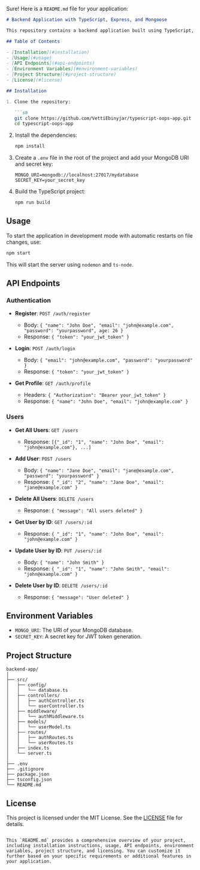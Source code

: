Sure! Here is a `README.md` file for your application:

```markdown
# Backend Application with TypeScript, Express, and Mongoose

This repository contains a backend application built using TypeScript, Express, and Mongoose, implementing JWT authentication and following best practices.

## Table of Contents

- [Installation](#installation)
- [Usage](#usage)
- [API Endpoints](#api-endpoints)
- [Environment Variables](#environment-variables)
- [Project Structure](#project-structure)
- [License](#license)

## Installation

1. Clone the repository:

   ```sh
   git clone https://github.com/VettiEbinyjar/typescript-oops-app.git
   cd typescript-oops-app
   ```

2. Install the dependencies:

   ```sh
   npm install
   ```

3. Create a `.env` file in the root of the project and add your MongoDB URI and secret key:

   ```env
   MONGO_URI=mongodb://localhost:27017/mydatabase
   SECRET_KEY=your_secret_key
   ```

4. Build the TypeScript project:

   ```sh
   npm run build
   ```

## Usage

To start the application in development mode with automatic restarts on file changes, use:

```sh
npm start
```

This will start the server using `nodemon` and `ts-node`.

## API Endpoints

### Authentication

- **Register**: `POST /auth/register`
  - Body: `{ "name": "John Doe", "email": "john@example.com", "password": "yourpassword", age: 26 }`
  - Response: `{ "token": "your_jwt_token" }`

- **Login**: `POST /auth/login`
  - Body: `{ "email": "john@example.com", "password": "yourpassword" }`
  - Response: `{ "token": "your_jwt_token" }`

- **Get Profile**: `GET /auth/profile`
  - Headers: `{ "Authorization": "Bearer your_jwt_token" }`
  - Response: `{ "name": "John Doe", "email": "john@example.com" }`

### Users

- **Get All Users**: `GET /users`
  - Response: `[{"_id": "1", "name": "John Doe", "email": "john@example.com"}, ...]`

- **Add User**: `POST /users`
  - Body: `{ "name": "Jane Doe", "email": "jane@example.com", "password": "yourpassword" }`
  - Response: `{ "_id": "2", "name": "Jane Doe", "email": "jane@example.com" }`

- **Delete All Users**: `DELETE /users`
  - Response: `{ "message": "All users deleted" }`

- **Get User by ID**: `GET /users/:id`
  - Response: `{ "_id": "1", "name": "John Doe", "email": "john@example.com" }`

- **Update User by ID**: `PUT /users/:id`
  - Body: `{ "name": "John Smith" }`
  - Response: `{ "_id": "1", "name": "John Smith", "email": "john@example.com" }`

- **Delete User by ID**: `DELETE /users/:id`
  - Response: `{ "message": "User deleted" }`

## Environment Variables

- `MONGO_URI`: The URI of your MongoDB database.
- `SECRET_KEY`: A secret key for JWT token generation.

## Project Structure

```plaintext
backend-app/
│
├── src/
│   ├── config/
│   │   └── database.ts
│   ├── controllers/
│   │   ├── authController.ts
│   │   └── userController.ts
│   ├── middleware/
│   │   └── authMiddleware.ts
│   ├── models/
│   │   └── userModel.ts
│   ├── routes/
│   │   ├── authRoutes.ts
│   │   └── userRoutes.ts
│   ├── index.ts
│   └── server.ts
│
├── .env
├── .gitignore
├── package.json
├── tsconfig.json
└── README.md
```

## License

This project is licensed under the MIT License. See the [LICENSE](LICENSE) file for details.
```

This `README.md` provides a comprehensive overview of your project, including installation instructions, usage, API endpoints, environment variables, project structure, and licensing. You can customize it further based on your specific requirements or additional features in your application.